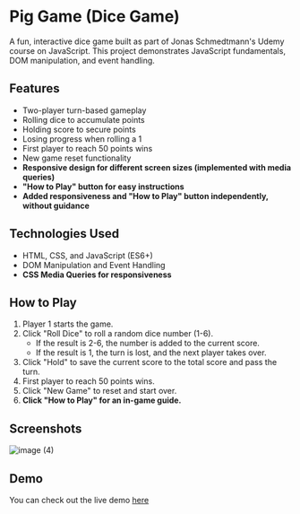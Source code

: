 # Pig Game (Dice Game)

A fun, interactive dice game built as part of Jonas Schmedtmann's Udemy course on JavaScript. This project demonstrates JavaScript fundamentals, DOM manipulation, and event handling.

## Features
- Two-player turn-based gameplay
- Rolling dice to accumulate points
- Holding score to secure points
- Losing progress when rolling a 1
- First player to reach 50 points wins
- New game reset functionality
- **Responsive design for different screen sizes (implemented with media queries)**
- **"How to Play" button for easy instructions**
- **Added responsiveness and "How to Play" button independently, without guidance**

## Technologies Used
- HTML, CSS, and JavaScript (ES6+)
- DOM Manipulation and Event Handling
- **CSS Media Queries for responsiveness**

## How to Play
1. Player 1 starts the game.
2. Click "Roll Dice" to roll a random dice number (1-6).
   - If the result is 2-6, the number is added to the current score.
   - If the result is 1, the turn is lost, and the next player takes over.
3. Click "Hold" to save the current score to the total score and pass the turn.
4. First player to reach 50 points wins.
5. Click "New Game" to reset and start over.
6. **Click "How to Play" for an in-game guide.**

## Screenshots

![image (4)](https://github.com/user-attachments/assets/bb9787ea-c409-44fb-b9c0-200d14ec0dd4)

## Demo
You can check out the live demo [here](https://mamdoh-dice-game.netlify.app/)
